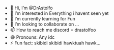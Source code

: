 - 👋 Hi, I’m @DrAstolfo
- 👀 I’m interested in Everything i havent seen yet
- 🌱 I’m currently learning for Fun
- 💞️ I’m looking to collaborate on ...
- 📫 How to reach me discord = drastolfoo
- 😄 Pronouns: Any idc 
- ⚡ Fun fact: skibidi skibidi hawktuah hawk...
